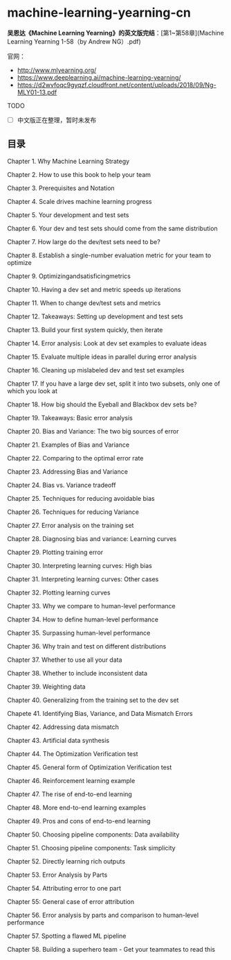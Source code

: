 # machine-learning-yearning-cn
**吴恩达《Machine Learning Yearning》的英文版完结**：[第1~第58章](Machine Learning Yearning 1-58（by Andrew NG）.pdf)

官网：

- <http://www.mlyearning.org/>
- https://www.deeplearning.ai/machine-learning-yearning/
- https://d2wvfoqc9gyqzf.cloudfront.net/content/uploads/2018/09/Ng-MLY01-13.pdf

TODO

- [ ] 中文版正在整理，暂时未发布





## 目录

Chapter 1. Why Machine Learning Strategy

Chapter 2. How to use this book to help your team

Chapter 3. Prerequisites and Notation

Chapter 4. Scale drives machine learning progress

Chapter 5. Your development and test sets

Chapter 6. Your dev and test sets should come from the same distribution

Chapter 7. How large do the dev/test sets need to be?

Chapter 8. Establish a single-number evaluation metric for your team to optimize

Chapter 9. Optimizingandsatisficingmetrics

Chapter 10. Having a dev set and metric speeds up iterations

Chapter 11. When to change dev/test sets and metrics

Chapter 12. Takeaways: Setting up development and test sets

Chapter 13. Build your first system quickly, then iterate

Chapter 14. Error analysis: Look at dev set examples to evaluate ideas

Chapter 15. Evaluate multiple ideas in parallel during error analysis

Chapter 16. Cleaning up mislabeled dev and test set examples

Chapter 17. If you have a large dev set, split it into two subsets, only one of which you look at

Chapter 18. How big should the Eyeball and Blackbox dev sets be?

Chapter 19. Takeaways: Basic error analysis

Chapter 20. Bias and Variance: The two big sources of error

Chapter 21. Examples of Bias and Variance

Chapter 22. Comparing to the optimal error rate

Chapter 23. Addressing Bias and Variance

Chapter 24. Bias vs. Variance tradeoff

Chapter 25. Techniques for reducing avoidable bias

Chapter 26. Techniques for reducing Variance

Chapter 27. Error analysis on the training set

Chapter 28. Diagnosing bias and variance: Learning curves

Chapter 29. Plotting training error

Chapter 30. Interpreting learning curves: High bias

Chapter 31. Interpreting learning curves: Other cases

Chapter 32. Plotting learning curves

Chapter 33. Why we compare to human-level performance

Chapter 34. How to define human-level performance

Chapter 35. Surpassing human-level performance

Chapter 36. Why train and test on different distributions

Chapter 37. Whether to use all your data

Chapter 38. Whether to include inconsistent data

Chapter 39. Weighting data

Chapter 40. Generalizing from the training set to the dev set

Chapete 41. Identifying Bias, Variance, and Data Mismatch Errors

Chapter 42. Addressing data mismatch

Chapter 43. Artificial data synthesis

Chapter 44. The Optimization Verification test

Chapter 45. General form of Optimization Verification test

Chapter 46. Reinforcement learning example

Chapter 47. The rise of end-to-end learning

Chapter 48. More end-to-end learning examples

Chapter 49. Pros and cons of end-to-end learning

Chapter 50. Choosing pipeline components: Data availability

Chapter 51. Choosing pipeline components: Task simplicity

Chapter 52. Directly learning rich outputs

Chapter 53. Error Analysis by Parts

Chapter 54. Attributing error to one part 

Chapter 55: General case of error attribution 

Chapter 56. Error analysis by parts and comparison to human-level performance 

Chapter 57. Spotting a flawed ML pipeline 

Chapter 58. Building a superhero team - Get your teammates to read this 